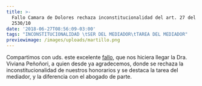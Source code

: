 ```yaml
---
title: >-
  Fallo Camara de Dolores rechaza inconstitucionalidad del art. 27 del Decr.
  2530/10
date: '2018-06-27T08:56:09-03:00'
tags: "INCONSTITUCIONALIDAD \tSER DEL MEDIADOR\tTAREA DEL MEDIADOR"
previewimage: /images/uploads/martillo.png
---
```

Compartimos con uds. este excelente [fallo](/fallos/brignoles-maria-juana-s-materia-a-categorizar/index.html), que nos hiciera llegar la Dra. Viviana Peñoñori, a quien desde ya agradecemos, donde se rechaza la inconstitucionalidad de nuestros honorarios y se destaca la tarea del mediador, y la diferencia con el abogado de parte.

